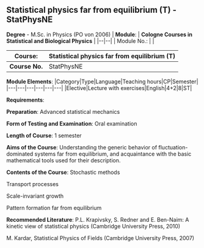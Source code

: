 ## Statistical physics far from equilibrium (T) - StatPhysNE

**Degree** - M.Sc. in Physics (PO von 2006)
| **Module**: | **Cologne Courses in Statistical and Biological Physics** |
|--|--|
| Module No.: |  |

| **Course**: | Statistical physics far from equilibrium (T) |
|------|------|
| **Course No.** | StatPhysNE |

**Module Elements**:
|Category|Type|Language|Teaching hours|CP|Semester|
|---|---|---|---|---|---|
|Elective|Lecture with exercises|English|4+2|8|ST|

**Requirements**:


**Preparation**:
Advanced statistical mechanics

**Form of Testing and Examination**:
Oral examination

**Length of Course**:
1 semester

**Aims of the Course**:
Understanding the generic behavior of fluctuation-dominated systems far from equilibrium, and acquaintance with the basic mathematical tools used for their description.

**Contents of the Course**:
Stochastic methods

Transport processes

Scale-invariant growth

Pattern formation far from equilibrium

**Recommended Literature**:
P.L. Krapivsky, S. Redner and E. Ben-Naim: A kinetic view of statistical physics (Cambridge University Press, 2010) 

M. Kardar, Statistical Physics of Fields (Cambridge University Press, 2007)


